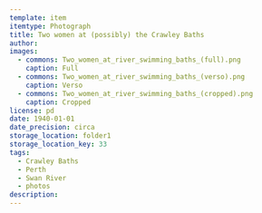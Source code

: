 ```yaml
---
template: item
itemtype: Photograph
title: Two women at (possibly) the Crawley Baths
author: 
images:
  - commons: Two_women_at_river_swimming_baths_(full).png
    caption: Full
  - commons: Two_women_at_river_swimming_baths_(verso).png
    caption: Verso
  - commons: Two_women_at_river_swimming_baths_(cropped).png
    caption: Cropped
license: pd
date: 1940-01-01
date_precision: circa
storage_location: folder1
storage_location_key: 33
tags:
  - Crawley Baths
  - Perth
  - Swan River
  - photos
description: 
---
```

